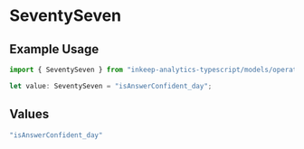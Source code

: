 # SeventySeven

## Example Usage

```typescript
import { SeventySeven } from "inkeep-analytics-typescript/models/operations";

let value: SeventySeven = "isAnswerConfident_day";
```

## Values

```typescript
"isAnswerConfident_day"
```